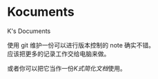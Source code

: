 # Kocuments

K's Documents

使用 git 维护一份可以进行版本控制的 note 确实不错。  
应该把更多的记录工作交给电脑来做。

或者你可以把它当作一份*K式简化文档*使用。
